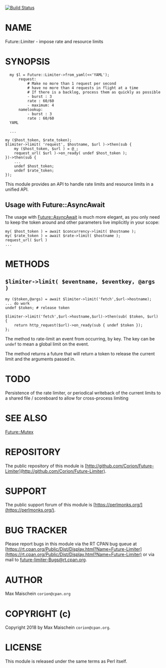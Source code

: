 
[![Build Status](https://travis-ci.org/Corion/Future-Limiter.svg?branch=master)](https://github.com/Corion/Future-Limiter)

# NAME

Future::Limiter - impose rate and resource limits

# SYNOPSIS

      my $l = Future::Limiter->from_yaml(<<'YAML');
          request:
              # Make no more than 1 request per second
              # have no more than 4 requests in flight at a time
              # If there is a backlog, process them as quickly as possible
              - burst : 3
              rate : 60/60
              - maximum: 4
          namelookup:
              - burst : 3
              rate : 60/60
      YAML

      ...

    my ($host_token, $rate_token);
    $limiter->limit( 'request', $hostname, $url )->then(sub {
        my ($host_token, $url ) = @_;
        request_url( $url )->on_ready( undef $host_token );
    })->then(sub {
        ...
        undef $host_token;
        undef $rate_token;
    });

This module provides an API to handle rate limits and resource limits in a
unified API.

## Usage with Future::AsyncAwait

The usage with [Future::AsyncAwait](https://metacpan.org/pod/Future::AsyncAwait) is much more elegant, as you only need
to keep the token around and other parameters live implicitly in your scope:

    my( $host_token ) = await $concurrency->limit( $hostname );
    my( $rate_token ) = await $rate->limit( $hostname );
    request_url( $url )
    ...

# METHODS

## `$limiter->limit( $eventname, $eventkey, @args )`

    my ($token,@args) = await $limiter->limit('fetch',$url->hostname);
    ... do work
    undef $token; # release token

    $limiter->limit('fetch',$url->hostname,$url)->then(sub( $token, $url) {
        return http_request($url)->on_ready(sub { undef $token });
    };

The method to rate-limit an event from occurring, by key. The key can be
`undef` to mean a global limit on the event.

The method returns a future that will return a token to release the current
limit and the arguments passed in.

# TODO

Persistence of the rate limiter, or periodical writeback of the current limits
to a shared file / scoreboard to allow for cross-process limiting

# SEE ALSO

[Future::Mutex](https://metacpan.org/pod/Future::Mutex)

# REPOSITORY

The public repository of this module is
[http://github.com/Corion/Future-Limiter](http://github.com/Corion/Future-Limiter).

# SUPPORT

The public support forum of this module is
[https://perlmonks.org/](https://perlmonks.org/).

# BUG TRACKER

Please report bugs in this module via the RT CPAN bug queue at
[https://rt.cpan.org/Public/Dist/Display.html?Name=Future-Limiter](https://rt.cpan.org/Public/Dist/Display.html?Name=Future-Limiter)
or via mail to [future-limiter-Bugs@rt.cpan.org](https://metacpan.org/pod/future-limiter-Bugs@rt.cpan.org).

# AUTHOR

Max Maischein `corion@cpan.org`

# COPYRIGHT (c)

Copyright 2018 by Max Maischein `corion@cpan.org`.

# LICENSE

This module is released under the same terms as Perl itself.
